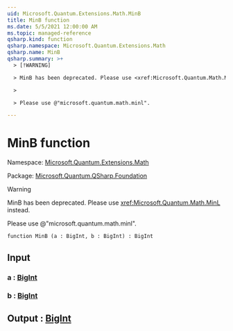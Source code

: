 ```yaml
---
uid: Microsoft.Quantum.Extensions.Math.MinB
title: MinB function
ms.date: 5/5/2021 12:00:00 AM
ms.topic: managed-reference
qsharp.kind: function
qsharp.namespace: Microsoft.Quantum.Extensions.Math
qsharp.name: MinB
qsharp.summary: >+
  > [!WARNING]

  > MinB has been deprecated. Please use <xref:Microsoft.Quantum.Math.MinL> instead.

  >

  > Please use @"microsoft.quantum.math.minl".

---
```


# MinB function

Namespace: [Microsoft.Quantum.Extensions.Math](xref:Microsoft.Quantum.Extensions.Math)

Package: [Microsoft.Quantum.QSharp.Foundation](https://nuget.org/packages/Microsoft.Quantum.QSharp.Foundation)


> [!WARNING]
> MinB has been deprecated. Please use <xref:Microsoft.Quantum.Math.MinL> instead.
>
> Please use @"microsoft.quantum.math.minl".



```qsharp
function MinB (a : BigInt, b : BigInt) : BigInt
```


## Input

### a : [BigInt](xref:microsoft.quantum.qsharp.valueliterals#bigint-literals)




### b : [BigInt](xref:microsoft.quantum.qsharp.valueliterals#bigint-literals)





## Output : [BigInt](xref:microsoft.quantum.qsharp.valueliterals#bigint-literals)

